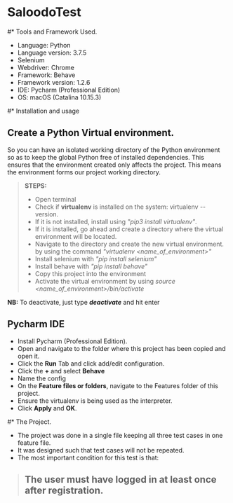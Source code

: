 # SaloodoTest

#* Tools and Framework Used.
* Language: Python
* Language version: 3.7.5
* Selenium
* Webdriver: Chrome
* Framework: Behave
* Framework version: 1.2.6
* IDE: Pycharm (Professional Edition)
* OS: macOS (Catalina 10.15.3)

#* Installation and usage
## Create a Python Virtual environment.
So you can have an isolated working directory of the Python environment so
as to keep the global Python free of installed dependencies. This ensures 
that the environment created only affects the project. This means the 
environment forms our project working directory.
> **STEPS:**
> * Open terminal
> * Check if **virtualenv** is installed on the system: virtualenv --version.
> * If it is not installed, install using _"pip3 install virtualenv"_.
> * If it is installed, go ahead and create a directory where the virtual
> environment will be located.
> * Navigate to the directory and create the new virtual environment. 
>by using the command _"virtualenv <name_of_environment>"_
> * Install selenium with _"pip install selenium"_
> * Install behave with _"pip install behave"_
> * Copy this project into the environment
> * Activate the virtual environment by using 
>_source <name_of_environment>/bin/activate_

**NB:** To deactivate, just type _**deactivate**_ and hit enter

## Pycharm IDE
* Install Pycharm (Professional Edition).
* Open and navigate to the folder where this project has been copied 
and open it.
* Click the **Run** Tab and click add/edit configuration.
* Click the **+** and select **Behave**
* Name the config
* On the **Feature files or folders**, navigate to the Features folder of 
this project.
* Ensure the virtualenv is being used as the interpreter.
* Click **Apply** and **OK**.

#* The Project.

* The project was done in a single file keeping all three test cases in
one feature file.
* It was designed such that test cases will not be repeated.
* The most important condition for this test is that:
>## The user must have logged in at least once after registration.  